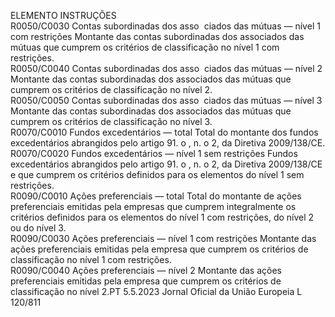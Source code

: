  
ELEMENTO  INSTRUÇÕES  
R0050/C0030  Contas subordinadas dos asso ­
ciados das mútuas — nível 1 
com restrições  Montante das contas subordinadas dos associados das mútuas que cumprem os 
critérios de classificação no nível 1 com restrições.  
R0050/C0040  Contas subordinadas dos asso ­
ciados das mútuas — nível 2  Montante das contas subordinadas dos associados das mútuas que cumprem os 
critérios de classificação no nível 2.  
R0050/C0050  Contas subordinadas dos asso ­
ciados das mútuas — nível 3  Montante das contas subordinadas dos associados das mútuas que cumprem os 
critérios de classificação no nível 3.  
R0070/C0010  Fundos excedentários — total  Total do montante dos fundos excedentários abrangidos pelo artigo 91.  o , n.  o 2, 
da Diretiva 2009/138/CE.  
R0070/C0020  Fundos excedentários — nível 
1 sem restrições  Fundos excedentários abrangidos pelo artigo 91.  o , n.  o 2, da Diretiva 
2009/138/CE e que cumprem os critérios definidos para os elementos do nível 
1 sem restrições.  
R0090/C0010  Ações preferenciais — total  Total do montante de ações preferenciais emitidas pela empresas que cumprem 
integralmente os critérios definidos para os elementos do nível 1 com restrições, 
do nível 2 ou do nível 3.  
R0090/C0030  Ações preferenciais — nível 1 
com restrições  Montante das ações preferenciais emitidas pela empresa que cumprem os critérios 
de classificação no nível 1 com restrições.  
R0090/C0040  Ações preferenciais — nível 2  Montante das ações preferenciais emitidas pela empresa que cumprem os critérios 
de classificação no nível 2.PT  5.5.2023 Jornal Oficial da União Europeia L 120/811